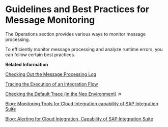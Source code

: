 <!-- loio6f598b4d4e0e44c3bd8445b5d58b832c -->

# Guidelines and Best Practices for Message Monitoring

The Operations section provides various ways to monitor message processing.

To efficiently monitor message processing and analyze runtime errors, you can follow certain best practices.

**Related Information**  


[Checking Out the Message Processing Log](checking-out-the-message-processing-log-5612032.md "In the Operations section, you can check out the status of processed messages.")

[Tracing the Execution of an Integration Flow](tracing-the-execution-of-an-integration-flow-4ec27d3.md "If you like to find out in detail how a message is processed and transformed at runtime, you can run the related integration flow with the Trace log level.")

[Checking the Default Trace (in the Neo Environment)](https://help.sap.com/viewer/368c481cd6954bdfa5d0435479fd4eaf/IAT/en-US/69a8b9b430dc48209125ce17431635e6.html "To analyze runtime errors, you can check the default trace.") :arrow_upper_right:

[Blog: Monitoring Tools for Cloud Integration capability of SAP Integration Suite](https://blogs.sap.com/2021/10/28/monitoring-tools-for-cloud-integration-capability-of-sap-integration-suite/)

[Blog: Alerting for Cloud Integration, Capability of SAP Integration Suite](https://blogs.sap.com/2021/12/12/alerting-for-cloud-integration-capability-of-sap-integration-suite/)

